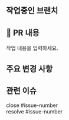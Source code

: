 ## 작업중인 브랜치

## 📝 PR 내용
작업 내용을 입력하세요.

## 주요 변경 사항

## 관련 이슈
close #issue-number
<br>
resolve #issue-number
